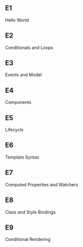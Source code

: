 
## E1
Hello World 

## E2
Conditionals and Loops

## E3
Events and Model

## E4
Components

## E5
Lifecycle

## E6
Template Syntax

## E7
Computed Properties and Watchers

## E8
Class and Style Bindings

## E9
Conditional Rendering

